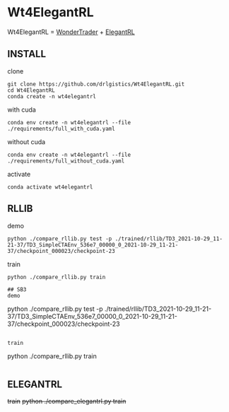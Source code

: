 # Wt4ElegantRL
Wt4ElegantRL = [WonderTrader](https://github.com/wondertrader/wtpy) + [ElegantRL](https://github.com/AI4Finance-Foundation/ElegantRL)

## INSTALL
clone
```
git clone https://github.com/drlgistics/Wt4ElegantRL.git
cd Wt4ElegantRL
conda create -n wt4elegantrl
```

with cuda
```
conda env create -n wt4elegantrl --file ./requirements/full_with_cuda.yaml
```

without cuda
```
conda env create -n wt4elegantrl --file ./requirements/full_without_cuda.yaml
```

activate
```
conda activate wt4elegantrl
```

## RLLIB
demo
```
python ./compare_rllib.py test -p ./trained/rllib/TD3_2021-10-29_11-21-37/TD3_SimpleCTAEnv_536e7_00000_0_2021-10-29_11-21-37/checkpoint_000023/checkpoint-23
```

train
```
python ./compare_rllib.py train

## SB3
demo
```
python ./compare_rllib.py test -p ./trained/rllib/TD3_2021-10-29_11-21-37/TD3_SimpleCTAEnv_536e7_00000_0_2021-10-29_11-21-37/checkpoint_000023/checkpoint-23
```

train
```
python ./compare_rllib.py train
```
```

## ELEGANTRL
~~train~~
~~python ./compare_elegantrl.py train~~